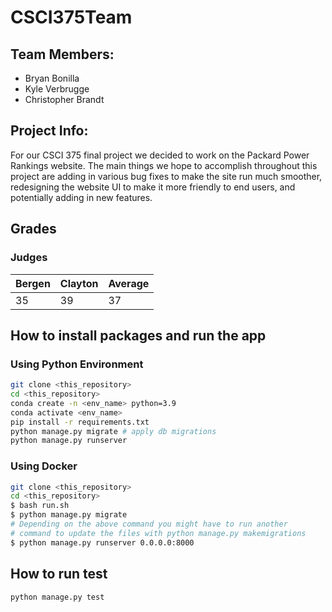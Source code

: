 # CSCI375Team

## Team Members:
* Bryan Bonilla
* Kyle Verbrugge
* Christopher Brandt

## Project Info: 
For our CSCI 375 final project we decided to work on the Packard Power Rankings website. The main things we hope to accomplish throughout this project are adding in various bug fixes to make the site run much smoother, redesigning the website UI to make it more friendly to end users, and potentially adding in new features. 


## Grades

### Judges

|  Bergen | Clayton | Average |
---|---|---|
| 35 | 39 | 37 |


## How to install packages and run the app

### Using Python Environment

```bash
git clone <this_repository>
cd <this_repository>
conda create -n <env_name> python=3.9
conda activate <env_name>
pip install -r requirements.txt
python manage.py migrate # apply db migrations
python manage.py runserver
```

### Using Docker

```bash
git clone <this_repository>
cd <this_repository>
$ bash run.sh
$ python manage.py migrate
# Depending on the above command you might have to run another 
# command to update the files with python manage.py makemigrations
$ python manage.py runserver 0.0.0.0:8000
```

## How to run test

```bash
python manage.py test
```
